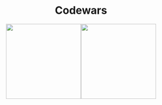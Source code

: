 <h1 style="text-align: center;">
    <a src="https://www.codewars.com">Codewars</a>
</h1>

<div style="display: flex; justify-content: center;">
    <img style="width: 200px; height: 200px;" src="https://uploads-ssl.webflow.com/62e95dddfb380a0e61193e7d/6363e7db70db732290fa3db6_logo-256.png">
    <img style="width: 200px; height: 200px;" src="https://upload.wikimedia.org/wikipedia/commons/thumb/4/4c/Typescript_logo_2020.svg/512px-Typescript_logo_2020.svg.png?20221110153201">
<div>

